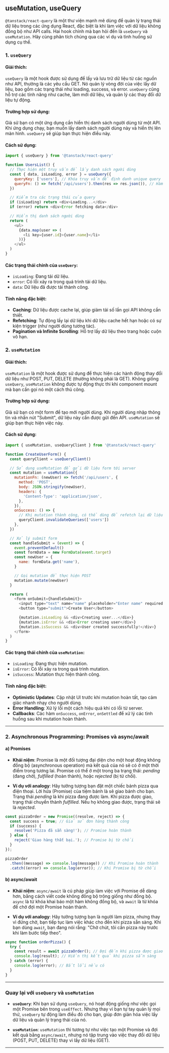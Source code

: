 ## useMutation, useQuery

`@tanstack/react-query` là một thư viện mạnh mẽ dùng để quản lý trạng thái dữ liệu trong các ứng dụng React,
đặc biệt là khi làm việc với dữ liệu không đồng bộ như API calls. Hai hook chính mà bạn hỏi đến là `useQuery` và `useMutation`.
Hãy cùng phân tích chúng qua các ví dụ và tình huống sử dụng cụ thể.

### 1. `useQuery`

#### Giải thích:
`useQuery` là một hook được sử dụng để lấy và lưu trữ dữ liệu từ các nguồn như API, thường là các yêu cầu GET.
Nó quản lý vòng đời của việc lấy dữ liệu, bao gồm các trạng thái như loading, success, và error. `useQuery` cũng hỗ trợ
 các tính năng như cache, làm mới dữ liệu, và quản lý các thay đổi dữ liệu tự động.

#### Trường hợp sử dụng:
Giả sử bạn có một ứng dụng cần hiển thị danh sách người dùng từ một API. Khi ứng dụng chạy,
bạn muốn lấy danh sách người dùng này và hiển thị lên màn hình. `useQuery` sẽ giúp bạn thực hiện điều này.

#### Cách sử dụng:
```javascript
import { useQuery } from '@tanstack/react-query'

function UsersList() {
  // Thực hiện một truy vấn để lấy danh sách người dùng
  const { data, isLoading, error } = useQuery({
    queryKey: ['users'], // Khóa truy vấn để định danh unique query
    queryFn: () => fetch('/api/users').then(res => res.json()), // Hàm thực hiện việc lấy dữ liệu
  })

  // Kiểm tra các trạng thái của query
  if (isLoading) return <div>Loading...</div>
  if (error) return <div>Error fetching data</div>

  // Hiển thị danh sách người dùng
  return (
    <ul>
      {data.map(user => (
        <li key={user.id}>{user.name}</li>
      ))}
    </ul>
  )
}
```

#### Các trạng thái chính của `useQuery`:
- `isLoading`: Đang tải dữ liệu.
- `error`: Có lỗi xảy ra trong quá trình tải dữ liệu.
- `data`: Dữ liệu đã được tải thành công.

#### Tính năng đặc biệt:
- **Caching**: Dữ liệu được cache lại, giúp giảm tải số lần gọi API không cần thiết.
- **Refetching**: Tự động lấy lại dữ liệu khi dữ liệu cache hết hạn hoặc có sự kiện trigger (như người dùng tương tác).
- **Pagination và Infinite Scrolling**: Hỗ trợ lấy dữ liệu theo trang hoặc cuộn vô hạn.

### 2. `useMutation`

#### Giải thích:
`useMutation` là một hook được sử dụng để thực hiện các hành động thay đổi dữ liệu như POST, PUT, DELETE (thường không phải là GET).
Không giống `useQuery`, `useMutation` không được tự động thực thi khi component mount mà bạn cần gọi nó một cách thủ công.

#### Trường hợp sử dụng:
Giả sử bạn có một form để tạo mới người dùng. Khi người dùng nhập thông tin và nhấn nút "Submit", dữ liệu này cần được gửi đến API.
`useMutation` sẽ giúp bạn thực hiện việc này.

#### Cách sử dụng:
```javascript
import { useMutation, useQueryClient } from '@tanstack/react-query'

function CreateUserForm() {
  const queryClient = useQueryClient()

  // Sử dụng useMutation để gửi dữ liệu form tới server
  const mutation = useMutation({
    mutationFn: (newUser) => fetch('/api/users', {
      method: 'POST',
      body: JSON.stringify(newUser),
      headers: {
        'Content-Type': 'application/json',
      },
    }),
    onSuccess: () => {
      // Khi mutation thành công, có thể dùng để refetch lại dữ liệu
      queryClient.invalidateQueries(['users'])
    },
  })

  // Xử lý submit form
  const handleSubmit = (event) => {
    event.preventDefault()
    const formData = new FormData(event.target)
    const newUser = {
      name: formData.get('name'),
    }

    // Gọi mutation để thực hiện POST
    mutation.mutate(newUser)
  }

  return (
    <form onSubmit={handleSubmit}>
      <input type="text" name="name" placeholder="Enter name" required />
      <button type="submit">Create User</button>

      {mutation.isLoading && <div>Creating user...</div>}
      {mutation.isError && <div>Error creating user</div>}
      {mutation.isSuccess && <div>User created successfully!</div>}
    </form>
  )
}
```

#### Các trạng thái chính của `useMutation`:
- `isLoading`: Đang thực hiện mutation.
- `isError`: Có lỗi xảy ra trong quá trình mutation.
- `isSuccess`: Mutation thực hiện thành công.

#### Tính năng đặc biệt:
- **Optimistic Updates**: Cập nhật UI trước khi mutation hoàn tất, tạo cảm giác nhanh nhạy cho người dùng.
- **Error Handling**: Xử lý lỗi một cách hiệu quả khi có lỗi từ server.
- **Callbacks**: Các hàm `onSuccess`, `onError`, `onSettled` để xử lý các tình huống sau khi mutation hoàn thành.

---

### 2. **Asynchronous Programming: Promises và async/await**

#### a) **Promises**

- **Khái niệm**: Promise là một đối tượng đại diện cho một hoạt động không đồng bộ (asynchronous operation) mà kết quả
của nó sẽ có ở một thời điểm trong tương lai. Promise có thể ở một trong ba trạng thái: *pending* (đang chờ), *fulfilled* (hoàn thành), hoặc *rejected* (bị từ chối).

- **Ví dụ với analogy**:
  Hãy tưởng tượng bạn đặt một chiếc bánh pizza qua điện thoại. Lời hứa (Promise) của tiệm bánh là sẽ giao bánh cho bạn.
   Trạng thái *pending* là khi pizza đang được làm. Khi pizza được giao, trạng thái chuyển thành *fulfilled*. Nếu họ không giao được, trạng thái sẽ là *rejected*.

```javascript
const pizzaOrder = new Promise((resolve, reject) => {
  const success = true; // Giả sử đơn hàng thành công
  if (success) {
    resolve('Pizza đã sẵn sàng!'); // Promise hoàn thành
  } else {
    reject('Giao hàng thất bại.'); // Promise bị từ chối
  }
});

pizzaOrder
  .then((message) => console.log(message)) // Khi Promise hoàn thành
  .catch((error) => console.log(error)); // Khi Promise bị từ chối
```

#### b) **async/await**

- **Khái niệm**: `async/await` là cú pháp giúp làm việc với Promise dễ dàng hơn, bằng cách viết code không đồng bộ trông giống như đồng bộ.
 `async` là từ khóa khai báo một hàm không đồng bộ, và `await` là từ khóa để chờ đợi một Promise hoàn thành.

- **Ví dụ với analogy**:
  Hãy tưởng tượng bạn là người làm pizza, nhưng thay vì đứng chờ, bạn tiếp tục làm việc khác cho đến khi pizza sẵn sàng.
   Khi bạn dùng `await`, bạn đang nói rằng: "Chờ chút, tôi cần pizza này trước khi làm bước tiếp theo".

```javascript
async function orderPizza() {
  try {
    const result = await pizzaOrder(); // Đợi đến khi pizza được giao
    console.log(result); // Hiển thị kết quả khi pizza sẵn sàng
  } catch (error) {
    console.log(error); // Bắt lỗi nếu có
  }
}
```

---

### Quay lại với `useQuery` và `useMutation`

- **`useQuery`**: Khi bạn sử dụng `useQuery`, nó hoạt động giống như việc gọi một Promise bên trong `useEffect`.
Nhưng thay vì bạn tự tay quản lý mọi thứ, `useQuery` tự động làm điều đó cho bạn, giúp đơn giản hóa việc lấy dữ liệu và quản lý trạng thái của nó.

- **`useMutation`**: `useMutation` thì tương tự như việc tạo một Promise và đợi kết quả bằng `async/await`,
nhưng nó tập trung vào việc thay đổi dữ liệu (POST, PUT, DELETE) thay vì lấy dữ liệu (GET).

---

